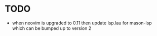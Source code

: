 # TODO

- when neovim is upgraded to 0.11 then update lsp.lau for mason-lsp which can be bumped up to version 2
